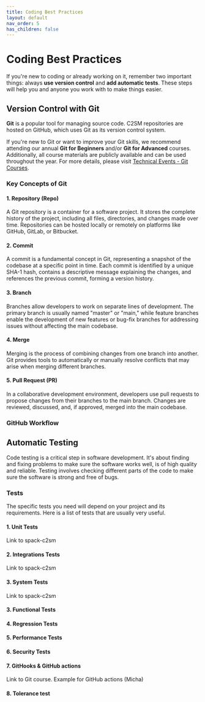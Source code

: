 ```yaml
---
title: Coding Best Practices
layout: default
nav_order: 5
has_children: false
---
```


# Coding Best Practices
If you're new to coding or already working on it, remember two important things: always **use version control** and **add automatic tests**.
These steps will help you and anyone you work with to make things easier.

## Version Control with Git
**Git** is a popular tool for managing source code. C2SM repositories are hosted on GitHub, which uses Git as its version control system.

If you're new to Git or want to improve your Git skills, we recommend attending our annual **Git for Beginners** and/or **Git for Advanced** courses.
Additionally, all course materials are publicly available and can be used throughout the year.
For more details, please visit [Technical Events - Git Courses](https://c2sm.github.io/events/git_courses.html).

### Key Concepts of Git

#### 1. Repository (Repo)

A Git repository is a container for a software project. It stores the complete history of the project, including all files, directories, and changes made over time. Repositories can be hosted locally or remotely on platforms like GitHub, GitLab, or Bitbucket.

#### 2. Commit

A commit is a fundamental concept in Git, representing a snapshot of the codebase at a specific point in time. Each commit is identified by a unique SHA-1 hash, contains a descriptive message explaining the changes, and references the previous commit, forming a version history.

#### 3. Branch

Branches allow developers to work on separate lines of development. The primary branch is usually named "master" or "main," while feature branches enable the development of new features or bug-fix branches for addressing issues without affecting the main codebase.

#### 4. Merge

Merging is the process of combining changes from one branch into another. Git provides tools to automatically or manually resolve conflicts that may arise when merging different branches.

#### 5. Pull Request (PR)

In a collaborative development environment, developers use pull requests to propose changes from their branches to the main branch. Changes are reviewed, discussed, and, if approved, merged into the main codebase.

### GitHub Workflow


## Automatic Testing
Code testing is a critical step in software development. It's about finding and fixing problems to make sure the software works well, is of high quality and reliable.
Testing involves checking different parts of the code to make sure the software is strong and free of bugs.

### Tests
The specific tests you need will depend on your project and its requirements. Here is a list of tests that are usually very useful.
#### 1. Unit Tests
Link to spack-c2sm
#### 2. Integrations Tests
Link to spack-c2sm
#### 3. System Tests
Link to spack-c2sm
#### 3. Functional Tests
#### 4. Regression Tests
#### 5. Performance Tests
#### 6. Security Tests
#### 7. GitHooks & GitHub actions
Link to Git course. Example for GitHub actions (Micha)
#### 8. Tolerance test

